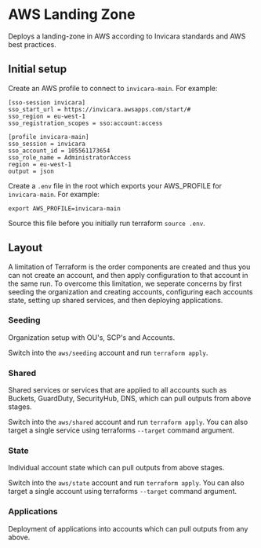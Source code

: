# AWS Landing Zone

Deploys a landing-zone in AWS according to Invicara standards and AWS best practices.

## Initial setup

Create an AWS profile to connect to `invicara-main`. For example:

```shell
[sso-session invicara]
sso_start_url = https://invicara.awsapps.com/start/#
sso_region = eu-west-1
sso_registration_scopes = sso:account:access

[profile invicara-main]
sso_session = invicara
sso_account_id = 105561173654
sso_role_name = AdministratorAccess
region = eu-west-1
output = json
```

Create a `.env` file in the root which exports your AWS_PROFILE for `invicara-main`. For example:

```shell
export AWS_PROFILE=invicara-main
```

Source this file before you initially run terraform `source .env`.

## Layout

A limitation of Terraform is the order components are created and thus you can not create an account, and then apply configuration to that account in the
same run.  To overcome this limitation, we seperate concerns by first seeding the organization and creating accounts, configuring each accounts state, setting up shared services, and then deploying applications.

### Seeding

Organization setup with OU's, SCP's and Accounts.

Switch into the `aws/seeding` account and run `terraform apply`.

### Shared

Shared services or services that are applied to all accounts such as Buckets, GuardDuty, SecurityHub, DNS, which can pull outputs from above stages.

Switch into the `aws/shared` account and run `terraform apply`. You can also target a single service using terraforms `--target` command argument.

### State

Individual account state which can pull outputs from above stages.

Switch into the `aws/state` account and run `terraform apply`.  You can also target a single account using terraforms `--target` command argument.

### Applications

Deployment of applications into accounts which can pull outputs from any above.
